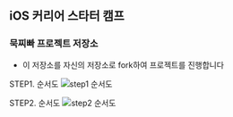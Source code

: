 ## iOS 커리어 스타터 캠프

### 묵찌빠 프로젝트 저장소

- 이 저장소를 자신의 저장소로 fork하여 프로젝트를 진행합니다

STEP1. 순서도
![step1 순서도](https://raw.githubusercontent.com/Rhode-park/ios-rock-paper-scissors/step01/image/STEP1_rockScissorsPaperGame_순서도.jpeg)

STEP2. 순서도
![step2 순서도](https://raw.githubusercontent.com/Rhode-park/ios-rock-paper-scissors/step01/image/묵찌빠게임.jpg)
